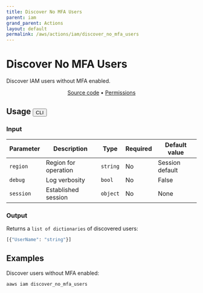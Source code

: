 ```yaml
---
title: Discover No MFA Users
parent: iam
grand_parent: Actions
layout: default
permalink: /aws/actions/iam/discover_no_mfa_users
---
```


# Discover No MFA Users

Discover IAM users without MFA enabled.<br/>

<p align="center">
   <a href="https://github.com/avtomat-hub/avtomat-aws/tree/main/avtomat_aws/iam/discover_no_mfa_users.py">Source code</a> •
   <a href="/aws/permissions/iam/discover_no_mfa_users">Permissions</a>
</p>

## Usage <button id="toggleButton" class="btn fs-3" onclick="toggleTables()">CLI</button>

### Input

| Parameter | Description          | Type     | Required | Default value   |
|-----------|----------------------|----------|----------|-----------------|
| `region`  | Region for operation | `string` | No       | Session default |
| `debug`   | Log verbosity        | `bool`   | No       | False           |
| `session` | Established session  | `object` | No       | None            |

### Output

Returns a `list of dictionaries` of discovered users:

```python
[{"UserName": "string"}]
```

<div markdown="1" id="cli" style="display: block;">

## Examples

Discover users without MFA enabled:

```bash
aaws iam discover_no_mfa_users
```

</div>

<div markdown="1" id="prog" style="display: none;">

## Examples

Discover users without MFA enabled:

```python
from avtomat_aws import iam

response = iam.discover_no_mfa_users()
```

</div>

<script>
  function toggleTables() {
    var cli = document.getElementById("cli");
    var prog = document.getElementById("prog");
    var toggleButton = document.getElementById("toggleButton");
    if (cli.style.display === "none") {
      cli.style.display = "block";
      prog.style.display = "none";
      toggleButton.innerHTML = "CLI";
    } else {
      cli.style.display = "none";
      prog.style.display = "block";
      toggleButton.innerHTML = "Programmatic";
    } 
  }
</script>